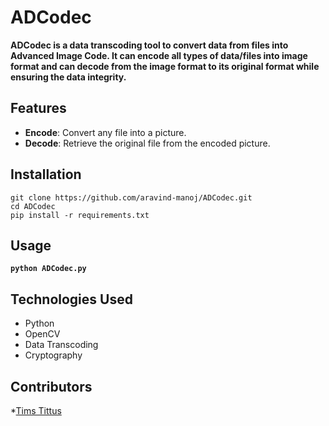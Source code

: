 # ADCodec

**ADCodec is a data transcoding tool to convert data from files into Advanced Image Code. It can encode all types of data/files into image format and can decode from the image format to its original format while ensuring the data integrity.**

## Features

- **Encode**: Convert any file into a picture.
- **Decode**: Retrieve the original file from the encoded picture.


## Installation

```
git clone https://github.com/aravind-manoj/ADCodec.git
cd ADCodec
pip install -r requirements.txt
```

## Usage

**`python ADCodec.py`**

## Technologies Used

- Python
- OpenCV
- Data Transcoding
- Cryptography

## Contributors

*[Tims Tittus](https://github.com/TimsTittus)
